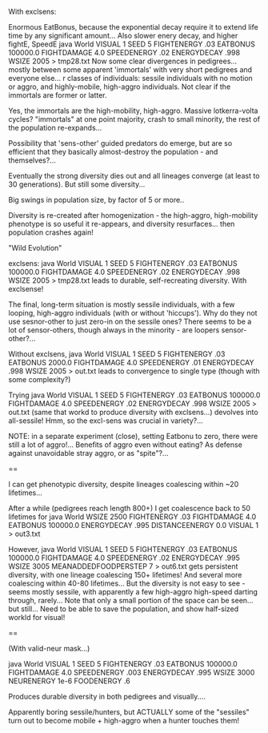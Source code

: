 With exclsens:

Enormous EatBonus, because the exponential decay require it to extend life time by any significant amount... Also slower enery decay, and higher fightE, SpeedE
java World VISUAL 1 SEED 5 FIGHTENERGY .03 EATBONUS 100000.0 FIGHTDAMAGE 4.0 SPEEDENERGY .02 ENERGYDECAY .998 WSIZE 2005 > tmp28.txt
Now some clear divergences in pedigrees... mostly between some apparent 'immortals' with very short pedigrees and everyone else...
r classes of individuals: sessile individuals with no motion or aggro, and highly-mobile, high-aggro individuals. Not clear if the immortals are former or latter.

Yes, the immortals are the high-mobility, high-aggro.
Massive lotkerra-volta cycles? "immortals" at one point majority, crash to small minority, the rest of the population re-expands...

Possibility that 'sens-other' guided predators do emerge, but are so efficient that they basically almost-destroy the population - and themselves?...

Eventually the strong diversity dies out and all lineages converge (at least to 30 generations). But still some diversity...

 Big swings in population size, by factor of 5 or more..
 
Diversity is re-created after homogenization - the high-aggro, high-mobility phenotype is so useful it re-appears, and diversity resurfaces... then population crashes again!

"Wild Evolution"

exclsens:
java World VISUAL 1 SEED 5 FIGHTENERGY .03 EATBONUS 100000.0 FIGHTDAMAGE 4.0 SPEEDENERGY .02 ENERGYDECAY .998 WSIZE 2005 > tmp28.txt leads to durable, self-recreating diversity. With exclsense!

The final, long-term situation is mostly sessile individuals, with a few
looping, high-aggro individuals (with or without 'hiccups'). Why do they not
use sesnor-other to just zero-in on the sessile ones? There seems to be a lot
of sensor-others, though always in the minority - are loopers sensor-other?...

Without exclsens, java World VISUAL 1 SEED 5 FIGHTENERGY .03 EATBONUS 2000.0 FIGHTDAMAGE 4.0 SPEEDENERGY .01 ENERGYDECAY .998 WSIZE 2005 > out.txt leads to convergence to single type (though with some complexity?)

Trying java World VISUAL 1 SEED 5 FIGHTENERGY .03 EATBONUS 100000.0 FIGHTDAMAGE 4.0 SPEEDENERGY .02 ENERGYDECAY .998 WSIZE 2005 >  out.txt (same that workd to produce diversity with exclsens...) devolves into all-sessile!
Hmm, so the excl-sens was crucial in variety?...


NOTE: in a separate experiment (close), setting Eatbonu to zero, there were still a lot of aggro!... Benefits of aggro even without eating? As defense against unavoidable stray aggro, or as "spite"?...

==

I can get phenotypic diversity, despite lineages coalescing within ~20 lifetimes...

After a while (pedigrees reach length 800+) I get coalescence back to 50 lifetimes for java World WSIZE 2500 FIGHTENERGY .03 FIGHTDAMAGE 4.0 EATBONUS 100000.0 ENERGYDECAY .995 DISTANCEENERGY 0.0 VISUAL 1 > out3.txt

However, java World VISUAL 1 SEED 5 FIGHTENERGY .03 EATBONUS 100000.0 FIGHTDAMAGE 4.0 SPEEDENERGY .02 ENERGYDECAY .995 WSIZE 3005 MEANADDEDFOODPERSTEP 7 > out6.txt gets persistent diversity, with one lineage coalescing 150+ lifetimes! 
And several more coalescing within 40-80 lifetimes...
But the diversity is not easy to see - seems mostly sessile, with apparently a few high-aggro high-speed darting through, rarely... Note that only a small portion of the space can be seen... but still...
Need to be able to save the population, and show half-sized workld for visual!

== 

(With valid-neur mask...)

java World VISUAL 1 SEED 5 FIGHTENERGY .03 EATBONUS 100000.0 FIGHTDAMAGE 4.0 SPEEDENERGY .003 ENERGYDECAY .995 WSIZE 3000 NEURENERGY 1e-6 FOODENERGY .6 

Produces durable diversity in both pedigrees and visually....

Apparently boring sessile/hunters, but ACTUALLY some of the "sessiles" turn out to become mobile + high-aggro when a hunter touches them!

